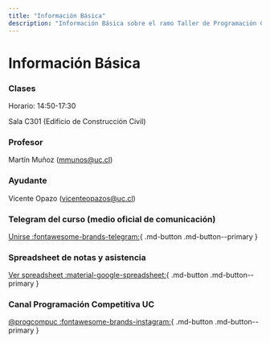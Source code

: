 ```yaml
---
title: "Información Básica"
description: "Información Básica sobre el ramo Taller de Programación Competitiva W IIC2552-2024-1"
---
```



# Información Básica

### Clases

Horario: 14:50-17:30

Sala C301 (Edificio de Construcción Civil)

### Profesor

Martín Muñoz (<mmunos@uc.cl>)

### Ayudante

Vicente Opazo (<vicenteopazos@uc.cl>)

### Telegram del curso (medio oficial de comunicación)

[Unirse :fontawesome-brands-telegram:](https://t.me/joinchat/BnXT11P6uLrfCpUIZWk25Q){ .md-button .md-button--primary }

### Spreadsheet de notas y asistencia

[Ver spreadsheet :material-google-spreadsheet:](https://docs.google.com/spreadsheets/d/1oFw0oQBjqlBRXPg9vt7LkfDV1hJ5irUdjuep_ugaLag/){ .md-button .md-button--primary }

### Canal Programación Competitiva UC

[@progcompuc :fontawesome-brands-instagram:](https://www.instagram.com/progcompuc/){ .md-button .md-button--primary }

